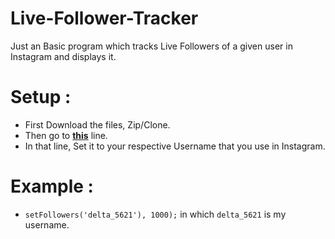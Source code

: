 # Live-Follower-Tracker

Just an Basic program which tracks Live Followers of a given user in Instagram and displays it.

# Setup :
* First Download the files, Zip/Clone.
* Then go to **[this](https://github.com/DeltaCoderr/live-follower-tracker/blob/c0a2322c44d84f4049ac4008e8aace40dacd2c78/script.js#L15)** line.
* In that line, Set it to your respective Username that you use in Instagram. 

# Example :
* ``setFollowers('delta_5621'), 1000);`` in which ``delta_5621`` is my username.

